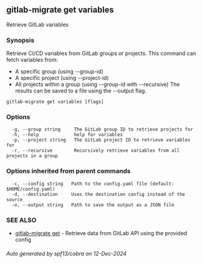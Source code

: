 ## gitlab-migrate get variables

Retrieve GitLab variables

### Synopsis

Retrieve CI/CD variables from GitLab groups or projects.
This command can fetch variables from:
- A specific group (using --group-id)
- A specific project (using --project-id)
- All projects within a group (using --group-id with --recursive)
The results can be saved to a file using the --output flag.

```
gitlab-migrate get variables [flags]
```

### Options

```
  -g, --group string     The GitLab group ID to retrieve projects for
  -h, --help             help for variables
  -p, --project string   The GitLab project ID to retrieve variables for
  -r, --recursive        Recursively retrieve variables from all projects in a group
```

### Options inherited from parent commands

```
  -c, --config string   Path to the config.yaml file (default: $HOME/config.yaml)
  -d, --destination     Uses the destination config instead of the source
  -o, --output string   Path to save the output as a JSON file
```

### SEE ALSO

* [gitlab-migrate get](gitlab-migrate_get.md)	 - Retrieve data from GitLab API using the provided config

###### Auto generated by spf13/cobra on 12-Dec-2024
